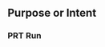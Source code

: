<!-- Make sure to prefix the PR Title with any one of the below options...

   [WIP] - Work in Progress
   [WIPTEST] - Work in Progress with PRT Testing
   [RFR] - Ready for 1st Review
   [1LP][WIP] - 1st Level Pass, Work in Progress
   [1LP][WIPTEST] - 1st Level Pass, Work in Progress with PRT Testing
   [1LP][RFR] - 1st Level Pass, Ready for 2nd Review
-->

## Purpose or Intent
<!-- Please provide some information related to PR. Some examples are:

- __Fixing__ X because it is currently doing Y which is incorrect. It should be doing Z.
- __Extending__ X because I need it to do Y so that I can update/add more test cases; PR #123
depends on it.
- __Adding tests__ for feature X to cover cases Y and Z. They were implemented in product
version1.2.3.
- __Updating tests__ for feature X because the behavior changed in product version 1.2.3.
- __Enhancement__ for feature X

Note: You can introduce Screenshots/Gifs for providing more information.
-->

### PRT Run
<!--
- It's an internal RH service and only runs against signed whitelisted commits.
- It runs against a single appliance.
- Need to provide specific pytest expression else default it will run smoke tests [-m smoke].

Some examples are:
- {{pytest: cfme/tests/test_foo_file.py -v}}
- {{pytest: cfme/tests/test_foo_file.py -k "test_foo_1 or test_foo_2" -v}}
- {{pytest: cfme/tests/ -k "test_foo_1 or test_foo_2 or test_foo_3" -v}}
- {{pytest: cfme/tests/test_foo_file.py --use-provider rhv43 -v}}
- {{pytest: cfme/tests/test_foo_file.py --long-running -v}}

Notes:
- If PRT fails other than PR purpose/intent; please add a respective comment.
- For any guidance or assistance with PRT results; please contact to maintainers.
-->

